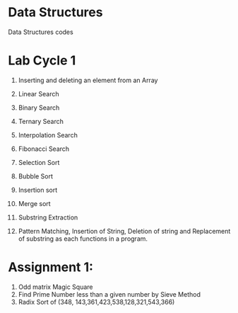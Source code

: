 # Data Structures
 Data Structures codes

# Lab Cycle 1

1. Inserting and deleting an element from an Array

2. Linear Search

3. Binary Search

4. Ternary Search

5. Interpolation Search 

6. Fibonacci Search

7. Selection Sort

8. Bubble Sort

9. Insertion sort

10. Merge sort

11. Substring Extraction

12. Pattern Matching, Insertion of String, Deletion of string and Replacement of substring as each functions in a program. 


# Assignment 1:
1. Odd matrix Magic Square
2. Find Prime Number less than a given number by Sieve Method
3. Radix Sort of (348, 143,361,423,538,128,321,543,366)